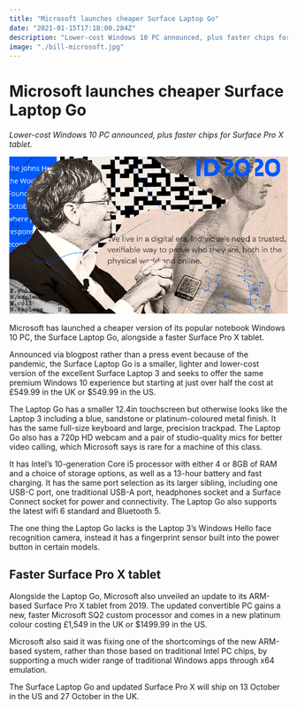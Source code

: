 ```yaml
---
title: "Microsoft launches cheaper Surface Laptop Go"
date: "2021-01-15T17:18:00.284Z"
description: "Lower-cost Windows 10 PC announced, plus faster chips for Surface Pro X tablet."
image: "./bill-microsoft.jpg"
---
```


# Microsoft launches cheaper Surface Laptop Go

_Lower-cost Windows 10 PC announced, plus faster chips for Surface Pro X tablet._

![The cheaper, smaller and lighter Surface Laptop Go has been launched, as Microsoft targets the mid-range and student market. Photograph: Microsoft](./bill-microsoft.jpg)

Microsoft has launched a cheaper version of its popular notebook Windows 10 PC, the Surface Laptop Go, alongside a faster Surface Pro X tablet.

Announced via blogpost rather than a press event because of the pandemic, the Surface Laptop Go is a smaller, lighter and lower-cost version of the excellent Surface Laptop 3 and seeks to offer the same premium Windows 10 experience but starting at just over half the cost at £549.99 in the UK or $549.99 in the US.

The Laptop Go has a smaller 12.4in touchscreen but otherwise looks like the Laptop 3 including a blue, sandstone or platinum-coloured metal finish. It has the same full-size keyboard and large, precision trackpad. The Laptop Go also has a 720p HD webcam and a pair of studio-quality mics for better video calling, which Microsoft says is rare for a machine of this class.

It has Intel’s 10-generation Core i5 processor with either 4 or 8GB of RAM and a choice of storage options, as well as a 13-hour battery and fast charging. It has the same port selection as its larger sibling, including one USB-C port, one traditional USB-A port, headphones socket and a Surface Connect socket for power and connectivity. The Laptop Go also supports the latest wifi 6 standard and Bluetooth 5.

The one thing the Laptop Go lacks is the Laptop 3’s Windows Hello face recognition camera, instead it has a fingerprint sensor built into the power button in certain models.

## Faster Surface Pro X tablet

Alongside the Laptop Go, Microsoft also unveiled an update to its ARM-based Surface Pro X tablet from 2019. The updated convertible PC gains a new, faster Microsoft SQ2 custom processor and comes in a new platinum colour costing £1,549 in the UK or $1499.99 in the US.

Microsoft also said it was fixing one of the shortcomings of the new ARM-based system, rather than those based on traditional Intel PC chips, by supporting a much wider range of traditional Windows apps through x64 emulation.

The Surface Laptop Go and updated Surface Pro X will ship on 13 October in the US and 27 October in the UK.
